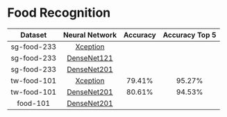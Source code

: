 # Food Recognition

| Dataset | Neural Network | Accuracy | Accuracy Top 5 |
|:-----------:| :----: | :----: | :----: |
| sg-food-233 | [Xception]() | | |
| sg-food-233 | [DenseNet121](https://drive.google.com/file/d/1bDA-tZs9TdPNvnp2Cah5b0RU5YZcOdJZ/view?usp=share_link) | | |
| sg-food-233 | [DenseNet201]() | | |
| tw-food-101 | [Xception](https://drive.google.com/file/d/1Pp1Ui_GNzn7jKfxuJiTusEEPUt3pk-LG/view?usp=share_link) | 79.41% | 95.27% |
| tw-food-101 | [DenseNet201](https://drive.google.com/file/d/1ecq2_2a3-c7rUjXESHaph9A46jbTNUmC/view?usp=share_link) | 80.61% | 94.53% |
| food-101 | [DenseNet201](https://drive.google.com/file/d/1qYJ25dFlNzWLQC5YsCWVU-TKAcqLEz82/view?usp=share_link) | | |
